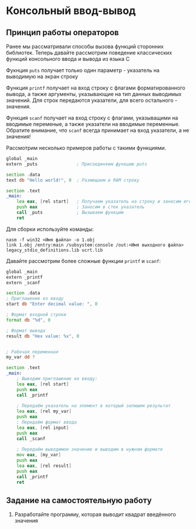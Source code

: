# Консольный ввод-вывод

## Принцип работы операторов

Ранее мы рассматривали способы вызова функций сторонних библиотек. Теперь давайте рассмотрим поведение классических функций консольного ввода и вывода из языка C

Фукнция ```puts``` получает только один параметр - указатель на выводимую на экран строку

Функция ```printf``` получает на вход строку с флагами форматированного вывода, а также аргументы, указывающие на тип данных выводимых значений. Для строк передаются указатели, для всего остального - значения.

Функция ```scanf``` получает на вход строку с флагами, указыващими на вводимые переменые, а также указатели на вводимые переменные. Обратите внимание, что ```scanf``` всегда принимает на вход указатели, а не значения!

Рассмотрим несколько примеров работы с такими функциями.

``` asm
global _main
extern _puts               ; Присоединяем функцию puts 

section .data
text db "Hello world!", 0  ; Размещаем в RAM строку

section .text
_main:
	lea eax, [rel start]   ; Получаем указатель на строку и заносим его в eax
	push eax               ; Заносим в стек указатель
	call _puts             ; Вызываем функцию
	ret
```

Для сборки используйте команды:
```
nasm -f win32 <Имя файла> -o 1.obj
link 1.obj /entry:main /subsystem:console /out:<Имя выходного файла> legacy_stdio_definitions.lib ucrt.lib
```

Давайте рассмотрим более сложные функции ```printf``` и ```scanf```:

``` asm
global _main
extern _printf
extern _scanf

section .data
; Приглашение ко вводу
start db "Enter decimal value: ", 0

; Формат входной строки
format db "%d", 0

; Формат вывода
result db "Hex value: %x", 0


; Рабочая переменная
my_var dd ?

section .text
_main:
	; Выводим приглашение ко вводу:
	lea eax, [rel start]
	push eax
	call _printf
	
	; Передаём указатель на элемент в который запишем результат
	lea eax, [rel my_var]
	push eax
	; Передаём формат ввода
	lea eax, [rel input]
	push eax
	call _scanf
	
	; Передаём выводимое значение и выводим в нужном формате
	mov eax, [my_var]
	push eax
	lea eax, [rel result]
	push eax
	call _printf
	ret
```


## Задание на самостоятельную работу
1. Разработайте программу, которая выводит квадрат введённого значения
